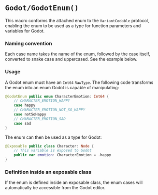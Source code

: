 # ``Godot/GodotEnum()``

This macro conforms the attached enum to the
``VariantCodable`` protocol, enabling the enum to be used as a type for function parameters and variables for Godot.

### Naming convention

Each case name takes the name of the enum, followed by the case itself, converted to snake case and uppercased.
See the example below.

### Usage

A Godot enum must have an `Int64` `RawType`.
The following code transforms the enum into an enum Godot is capable of manipulating:

```swift
@GodotEnum public enum CharacterEmotion: Int64 {
    // CHARACTER_EMOTION_HAPPY
    case happy
    // CHARACTER_EMOTION_NOT_SO_HAPPY
    case notSoHappy
    // CHARACTER_EMOTION_SAD
    case sad
}
```

The enum can then be used as a type for Godot:

```swift
@Exposable public class Character: Node {
    // This variable is exposed to Godot
    public var emotion: CharacterEmotion = .happy
}
```

### Definition inside an exposable class

If the enum is defined inside an exposable class, the enum cases
will automatically be accessible from the Godot editor.
